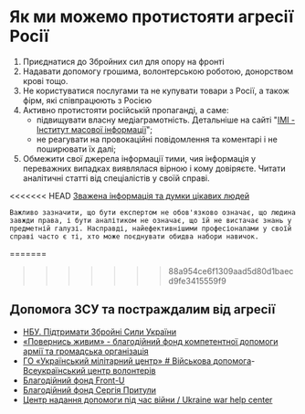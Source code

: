 # Як ми можемо протистояти агресії Росії

1. Приєднатися до Збройних сил для опору на фронті
2. Надавати допомогу грошима, волонтерською роботою, донорством крові тощо.
3. Не користуватися послугами та не купувати товари з Росії, а також фірм, які співпрацюють з Росією
4. Активно протистояти російській пропаганді, а саме:
    - підвищувати власну медіаграмотність. Детальніше на сайті "[IMI - Інститут масової інформації](https://imi.org.ua/)";
    - не реагувати на провокаційні повідомлення та коментарі і не поширювати їх далі;
5. Обмежити свої джерела інформації тими, чия інформація у переважних випадках виявлялася вірною і кому довіряєте. Читати аналітичні статті від спеціалістів у своїй справі.

<<<<<<< HEAD
    [Зважена інформація та думки цікавих людей](https://infdev.com.ua/_media)

    Важливо зазначити, що бути експертом не обов'язково означає, що людина завжди права, і бути аналітиком не означає, що їй не вистачає знань у предметній галузі. Насправді, найефективнішими професіоналами у своїй справі часто є ті, хто може поєднувати обидва набори навичок.

=======
>>>>>>> 88a954ce6f1309aad5d80d1baecd9fe3415559f9
## Допомога ЗСУ та постраждалим від агресії

- [НБУ. Підтримати Збройні Сили України](https://bank.gov.ua/ua/about/support-the-armed-forces)
- [«Повернись живим» - благодійний фонд компетентної допомоги армії та громадська організація](https://savelife.in.ua/)
- [ГО «Український мілітарний центр» # Військова допомога](https://mil.in.ua/uk/tag/vijskova-dopomoga/)- [Всеукраїнський центр волонтерів](https://www.peoplesproject.com/)
- [Благодійний фонд Front-U](https://www.front-u.com/)
- [Благодійний фонд Сергія Притули](https://prytulafoundation.org/)
- [Центр надання допомоги під час війни / Ukraine war help center](https://centersocial.org/projects/war_help_center/)

